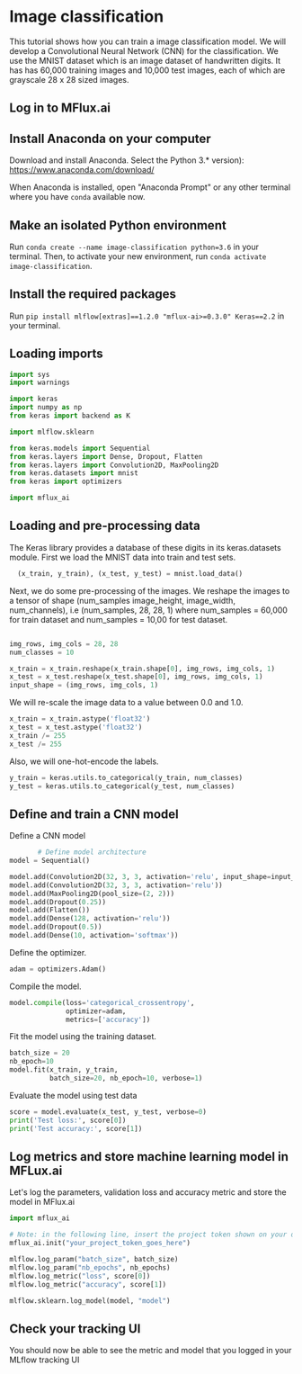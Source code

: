 # Image classification

This tutorial shows how you can train a image classification model. We will develop a Convolutional Neural Network (CNN) for the classification. We use the MNIST dataset which is an image dataset of handwritten digits. It has has 60,000 training images and 10,000 test images, each of which are grayscale 28 x 28 sized images.

## Log in to MFlux.ai

## Install Anaconda on your computer

Download and install Anaconda. Select the Python 3.* version):
https://www.anaconda.com/download/

When Anaconda is installed, open "Anaconda Prompt" or any other terminal where you have ```conda``` available now.


## Make an isolated Python environment
Run ```conda create --name image-classification python=3.6``` in your terminal.
Then, to activate your new environment, run ```conda activate image-classification```.


##  Install the required packages

Run ```pip install mlflow[extras]==1.2.0 "mflux-ai>=0.3.0" Keras==2.2```  in your terminal.


## Loading imports

```python
import sys
import warnings

import keras
import numpy as np
from keras import backend as K

import mlflow.sklearn

from keras.models import Sequential
from keras.layers import Dense, Dropout, Flatten
from keras.layers import Convolution2D, MaxPooling2D
from keras.datasets import mnist
from keras import optimizers

import mflux_ai
```


##  Loading and pre-processing data

The Keras library provides a database of these digits in its keras.datasets module. First we load the MNIST data into train and test sets.

```python
  (x_train, y_train), (x_test, y_test) = mnist.load_data()
```
Next, we do some pre-processing of the images. We reshape the images to a tensor of shape (num_samples image_height, image_width, num_channels), i.e (num_samples, 28, 28, 1) where num_samples = 60,000 for train dataset and num_samples = 10,00 for test dataset.

```python

img_rows, img_cols = 28, 28
num_classes = 10

x_train = x_train.reshape(x_train.shape[0], img_rows, img_cols, 1)
x_test = x_test.reshape(x_test.shape[0], img_rows, img_cols, 1)
input_shape = (img_rows, img_cols, 1)
```


We will re-scale the image data to a value between 0.0 and 1.0.
```python
x_train = x_train.astype('float32')
x_test = x_test.astype('float32')
x_train /= 255
x_test /= 255

```

Also, we will one-hot-encode the labels.

```python
y_train = keras.utils.to_categorical(y_train, num_classes)
y_test = keras.utils.to_categorical(y_test, num_classes)
```

## Define and train a CNN model
Define a CNN model
 ```python
        # Define model architecture
model = Sequential()

model.add(Convolution2D(32, 3, 3, activation='relu', input_shape=input_shape))
model.add(Convolution2D(32, 3, 3, activation='relu'))
model.add(MaxPooling2D(pool_size=(2, 2)))
model.add(Dropout(0.25))
model.add(Flatten())
model.add(Dense(128, activation='relu'))
model.add(Dropout(0.5))
model.add(Dense(10, activation='softmax'))
```


Define the optimizer.
```python
adam = optimizers.Adam()
```

Compile the model.

```python
model.compile(loss='categorical_crossentropy',
              optimizer=adam,
              metrics=['accuracy'])
```


Fit the model using the training dataset.
```python
batch_size = 20
nb_epoch=10
model.fit(x_train, y_train,
          batch_size=20, nb_epoch=10, verbose=1)
 ```
Evaluate the model using test data
 ```python
score = model.evaluate(x_test, y_test, verbose=0)
print('Test loss:', score[0])
print('Test accuracy:', score[1])
 ```

## Log metrics and store machine learning model in MFLux.ai


Let's log the parameters, validation loss and accuracy metric and store the model in MFlux.ai

 ```python
import mflux_ai

# Note: in the following line, insert the project token shown on your dashboard page.
mflux_ai.init("your_project_token_goes_here")

mlflow.log_param("batch_size", batch_size)
mlflow.log_param("nb_epochs", nb_epochs)
mlflow.log_metric("loss", score[0])
mlflow.log_metric("accuracy", score[1])

mlflow.sklearn.log_model(model, "model")
```

## Check your tracking UI

You should now be able to see the metric and model that you logged in your MLflow tracking UI


